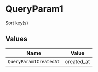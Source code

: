 # QueryParam1

Sort key(s)


## Values

| Name                   | Value                  |
| ---------------------- | ---------------------- |
| `QueryParam1CreatedAt` | created_at             |